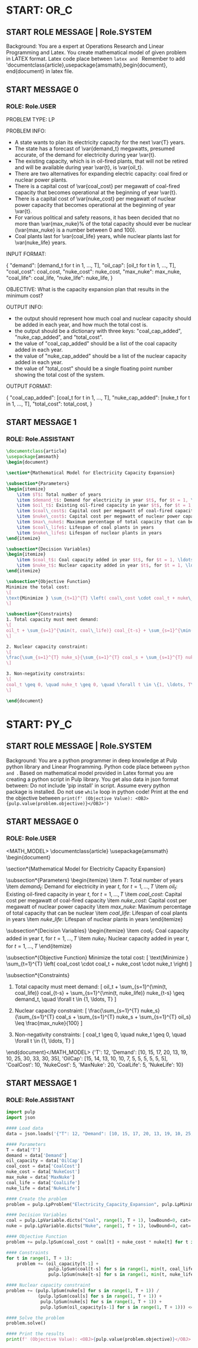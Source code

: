 # START: OR_C 
## START ROLE MESSAGE | Role.SYSTEM 
Background: You are a expert at Operations Research and Linear Programming and Latex. You create mathematical model of given problem in LATEX format. Latex code place between ```latex and ``` Remember to add 'documentclass{article},usepackage{amsmath},begin{document}, end{document} in latex file. 
## START MESSAGE 0 
### ROLE: Role.USER
<DESCRIPTION>
PROBLEM TYPE: LP

PROBLEM INFO: 

- A state wants to plan its electricity capacity for the next \var{T} years. 
- The state has a forecast of \var{demand_t} megawatts, presumed accurate, of the demand for electricity during year \var{t}.
- The existing capacity, which is in oil-fired plants, that will not be retired and will be available during year \var{t}, is \var{oil_t}.
- There are two alternatives for expanding electric capacity: coal­ fired or nuclear power plants.
- There is a capital cost of \var{coal_cost} per megawatt of coal-fired capacity that becomes operational at the beginning of year \var{t}.
- There is a capital cost of \var{nuke_cost} per megawatt of nuclear power capacity that becomes operational at the beginning of year \var{t}.
- For various political and safety reasons, it has been decided that no more than \var{max_nuke}% of the total capacity should ever be nuclear (\var{max_nuke} is a number between 0 and 100).
- Coal plants last for \var{coal_life} years, while nuclear plants last for \var{nuke_life} years.

INPUT FORMAT: 

{
    "demand": [demand_t for t in 1, ..., T],
    "oil_cap": [oil_t for t in 1, ..., T],
    "coal_cost": coal_cost,
    "nuke_cost": nuke_cost,
    "max_nuke": max_nuke,
    "coal_life": coal_life,
    "nuke_life": nuke_life,
}


OBJECTIVE: What is the capacity expansion plan that results in the minimum cost?


OUTPUT INFO:

- the output should represent how much coal and nuclear capacity should be added in each year, and how much the total cost is.
- the output should be a dictionary with three keys: "coal_cap_added", "nuke_cap_added", and "total_cost".
- the value of "coal_cap_added" should be a list of the coal capacity added in each year.
- the value of "nuke_cap_added" should be a list of the nuclear capacity added in each year.
- the value of "total_cost" should be a single floating point number showing the total cost of the system.


OUTPUT FORMAT:

{
    "coal_cap_added": [coal_t for t in 1, ..., T],
    "nuke_cap_added": [nuke_t for t in 1, ..., T],
    "total_cost": total_cost,
}


</DESCRIPTION>


## START MESSAGE 1 
### ROLE: Role.ASSISTANT
```latex
\documentclass{article}
\usepackage{amsmath}
\begin{document}

\section*{Mathematical Model for Electricity Capacity Expansion}

\subsection*{Parameters}
\begin{itemize}
    \item $T$: Total number of years
    \item $demand_t$: Demand for electricity in year $t$, for $t = 1, \ldots, T$
    \item $oil_t$: Existing oil-fired capacity in year $t$, for $t = 1, \ldots, T$
    \item $coal\_cost$: Capital cost per megawatt of coal-fired capacity
    \item $nuke\_cost$: Capital cost per megawatt of nuclear power capacity
    \item $max\_nuke$: Maximum percentage of total capacity that can be nuclear
    \item $coal\_life$: Lifespan of coal plants in years
    \item $nuke\_life$: Lifespan of nuclear plants in years
\end{itemize}

\subsection*{Decision Variables}
\begin{itemize}
    \item $coal_t$: Coal capacity added in year $t$, for $t = 1, \ldots, T$
    \item $nuke_t$: Nuclear capacity added in year $t$, for $t = 1, \ldots, T$
\end{itemize}

\subsection*{Objective Function}
Minimize the total cost:
\[
\text{Minimize } \sum_{t=1}^{T} \left( coal\_cost \cdot coal_t + nuke\_cost \cdot nuke_t \right)
\]

\subsection*{Constraints}
1. Total capacity must meet demand:
\[
oil_t + \sum_{s=1}^{\min(t, coal\_life)} coal_{t-s} + \sum_{s=1}^{\min(t, nuke\_life)} nuke_{t-s} \geq demand_t, \quad \forall t \in \{1, \ldots, T\}
\]

2. Nuclear capacity constraint:
\[
\frac{\sum_{s=1}^{T} nuke_s}{\sum_{s=1}^{T} coal_s + \sum_{s=1}^{T} nuke_s + \sum_{s=1}^{T} oil_s} \leq \frac{max\_nuke}{100}
\]

3. Non-negativity constraints:
\[
coal_t \geq 0, \quad nuke_t \geq 0, \quad \forall t \in \{1, \ldots, T\}
\]

\end{document}
```

# START: PY_C 
## START ROLE MESSAGE | Role.SYSTEM 
Background: You are a python programmer in deep knowledge at Pulp python library and Linear Programming. Python code place between ```python and ```. Based on mathematical model provided in Latex format you are creating a python script in Pulp library. You get also data in json format between: <DATA></DATA> Do not include 'pip install' in script. Assume every python package is installed. Do not use `while` loop in python code! Print at the end the objective between <OBJ></OBJ> `print(f' (Objective Value): <OBJ>{pulp.value(problem.objective)}</OBJ>')` 
## START MESSAGE 0 
### ROLE: Role.USER
<MATH_MODEL>
\documentclass{article}
\usepackage{amsmath}
\begin{document}

\section*{Mathematical Model for Electricity Capacity Expansion}

\subsection*{Parameters}
\begin{itemize}
    \item $T$: Total number of years
    \item $demand_t$: Demand for electricity in year $t$, for $t = 1, \ldots, T$
    \item $oil_t$: Existing oil-fired capacity in year $t$, for $t = 1, \ldots, T$
    \item $coal\_cost$: Capital cost per megawatt of coal-fired capacity
    \item $nuke\_cost$: Capital cost per megawatt of nuclear power capacity
    \item $max\_nuke$: Maximum percentage of total capacity that can be nuclear
    \item $coal\_life$: Lifespan of coal plants in years
    \item $nuke\_life$: Lifespan of nuclear plants in years
\end{itemize}

\subsection*{Decision Variables}
\begin{itemize}
    \item $coal_t$: Coal capacity added in year $t$, for $t = 1, \ldots, T$
    \item $nuke_t$: Nuclear capacity added in year $t$, for $t = 1, \ldots, T$
\end{itemize}

\subsection*{Objective Function}
Minimize the total cost:
\[
\text{Minimize } \sum_{t=1}^{T} \left( coal\_cost \cdot coal_t + nuke\_cost \cdot nuke_t \right)
\]

\subsection*{Constraints}
1. Total capacity must meet demand:
\[
oil_t + \sum_{s=1}^{\min(t, coal\_life)} coal_{t-s} + \sum_{s=1}^{\min(t, nuke\_life)} nuke_{t-s} \geq demand_t, \quad \forall t \in \{1, \ldots, T\}
\]

2. Nuclear capacity constraint:
\[
\frac{\sum_{s=1}^{T} nuke_s}{\sum_{s=1}^{T} coal_s + \sum_{s=1}^{T} nuke_s + \sum_{s=1}^{T} oil_s} \leq \frac{max\_nuke}{100}
\]

3. Non-negativity constraints:
\[
coal_t \geq 0, \quad nuke_t \geq 0, \quad \forall t \in \{1, \ldots, T\}
\]

\end{document}</MATH_MODEL>
<DATA>
{'T': 12, 'Demand': [10, 15, 17, 20, 13, 19, 10, 25, 30, 33, 30, 35], 'OilCap': [15, 14, 13, 10, 10, 7, 5, 5, 5, 5, 5, 5], 'CoalCost': 10, 'NukeCost': 5, 'MaxNuke': 20, 'CoalLife': 5, 'NukeLife': 10}</DATA>


## START MESSAGE 1 
### ROLE: Role.ASSISTANT
```python
import pulp
import json

#### Load data
data = json.loads('{"T": 12, "Demand": [10, 15, 17, 20, 13, 19, 10, 25, 30, 33, 30, 35], "OilCap": [15, 14, 13, 10, 10, 7, 5, 5, 5, 5, 5, 5], "CoalCost": 10, "NukeCost": 5, "MaxNuke": 20, "CoalLife": 5, "NukeLife": 10}')

#### Parameters
T = data['T']
demand = data['Demand']
oil_capacity = data['OilCap']
coal_cost = data['CoalCost']
nuke_cost = data['NukeCost']
max_nuke = data['MaxNuke']
coal_life = data['CoalLife']
nuke_life = data['NukeLife']

#### Create the problem
problem = pulp.LpProblem("Electricity_Capacity_Expansion", pulp.LpMinimize)

#### Decision Variables
coal = pulp.LpVariable.dicts("Coal", range(1, T + 1), lowBound=0, cat='Continuous')
nuke = pulp.LpVariable.dicts("Nuke", range(1, T + 1), lowBound=0, cat='Continuous')

#### Objective Function
problem += pulp.lpSum(coal_cost * coal[t] + nuke_cost * nuke[t] for t in range(1, T + 1)), "Total Cost"

#### Constraints
for t in range(1, T + 1):
    problem += (oil_capacity[t-1] + 
                pulp.lpSum(coal[t-s] for s in range(1, min(t, coal_life) + 1)) + 
                pulp.lpSum(nuke[t-s] for s in range(1, min(t, nuke_life) + 1)) >= demand[t-1]), f"Demand_Constraint_{t}")

#### Nuclear capacity constraint
problem += (pulp.lpSum(nuke[s] for s in range(1, T + 1)) / 
            (pulp.lpSum(coal[s] for s in range(1, T + 1)) + 
             pulp.lpSum(nuke[s] for s in range(1, T + 1)) + 
             pulp.lpSum(oil_capacity[s-1] for s in range(1, T + 1))) <= max_nuke / 100), "Nuclear_Capacity_Constraint")

#### Solve the problem
problem.solve()

#### Print the results
print(f' (Objective Value): <OBJ>{pulp.value(problem.objective)}</OBJ>')
```


